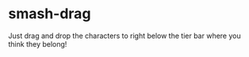 # smash-drag

Just drag and drop the characters to right below the tier bar where you think they belong!

